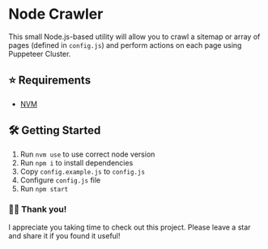 # Node Crawler

This small Node.js-based utility will allow you to crawl a sitemap or array of pages (defined in `config.js`) and perform actions on each page using Puppeteer Cluster.

## ⭐️ Requirements

- [NVM](https://github.com/nvm-sh/nvm)

## 🛠 Getting Started

1. Run `nvm use` to use correct node version
2. Run `npm i` to install dependencies
3. Copy `config.example.js` to `config.js`
4. Configure `config.js` file
5. Run `npm start`

### 👋🏻 Thank you!

I appreciate you taking time to check out this project. Please leave a star and share it if you found it useful!
